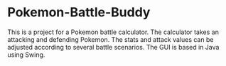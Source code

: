 # Pokemon-Battle-Buddy
This is a project for a Pokemon battle calculator. The calculator takes an attacking and defending Pokemon. 
The stats and attack values can be adjusted according to several battle scenarios. The GUI is based in Java using Swing. 



